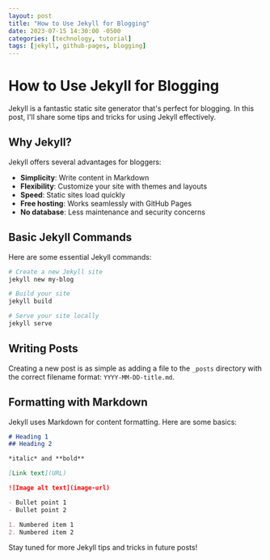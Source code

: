 ```yaml
---
layout: post
title: "How to Use Jekyll for Blogging"
date: 2023-07-15 14:30:00 -0500
categories: [technology, tutorial]
tags: [jekyll, github-pages, blogging]
---
```


# How to Use Jekyll for Blogging

Jekyll is a fantastic static site generator that's perfect for blogging. In this post, I'll share some tips and tricks for using Jekyll effectively.

## Why Jekyll?

Jekyll offers several advantages for bloggers:

- **Simplicity**: Write content in Markdown
- **Flexibility**: Customize your site with themes and layouts
- **Speed**: Static sites load quickly
- **Free hosting**: Works seamlessly with GitHub Pages
- **No database**: Less maintenance and security concerns

## Basic Jekyll Commands

Here are some essential Jekyll commands:

```bash
# Create a new Jekyll site
jekyll new my-blog

# Build your site
jekyll build

# Serve your site locally
jekyll serve
```

## Writing Posts

Creating a new post is as simple as adding a file to the `_posts` directory with the correct filename format: `YYYY-MM-DD-title.md`.

## Formatting with Markdown

Jekyll uses Markdown for content formatting. Here are some basics:

```markdown
# Heading 1
## Heading 2

*italic* and **bold**

[Link text](URL)

![Image alt text](image-url)

- Bullet point 1
- Bullet point 2

1. Numbered item 1
2. Numbered item 2
```

Stay tuned for more Jekyll tips and tricks in future posts! 